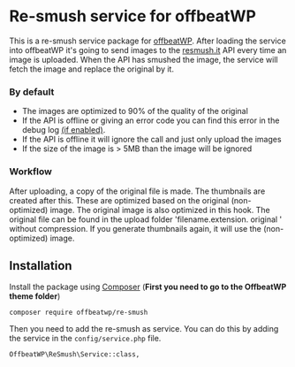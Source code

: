 # Re-smush service for offbeatWP

This is a re-smush service package for [offbeatWP](https://github.com/offbeatwp). After loading the service into offbeatWP it's going to send images to the [resmush.it](https://resmush.it) API every time an image is uploaded. When the API has smushed the image, the service will fetch the image and replace the original by it.

### By default
- The images are optimized to 90% of the quality of the original
- If the API is offline or giving an error code you can find this error in the debug log [(if enabled)](https://wordpress.org/support/article/debugging-in-wordpress/).
- If the API is offline it will ignore the call and just only upload the images
- If the size of the image is > 5MB than the image will be ignored

### Workflow

After uploading, a copy of the original file is made. The thumbnails are created after this. These are optimized based on the original (non-optimized) image. The original image is also optimized in this hook. The original file can be found in the upload folder 'filename.extension. original ' without compression. If you generate thumbnails again, it will use the (non-optimized) image. 

## Installation
Install the package using [Composer](https://getcomposer.org/) (**First you need to go to the OffbeatWP theme folder**)

```
composer require offbeatwp/re-smush
```

Then you need to add the re-smush as service. You can do this by adding the service in the `config/service.php` file.
```
OffbeatWP\ReSmush\Service::class,
```

